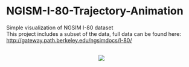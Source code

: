# NGISM-I-80-Trajectory-Animation
Simple visualization of NGSIM I-80 dataset <br />
This project includes a subset of the data, full data can be found here: http://gateway.path.berkeley.edu/ngsimdocs/I-80/ <br />
<br />
<p align="center">
  <img src="../master/trajectory-gif.gif"/>
</p>

 
